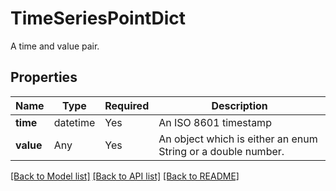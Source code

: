 # TimeSeriesPointDict

A time and value pair.


## Properties
| Name | Type | Required | Description |
| ------------ | ------------- | ------------- | ------------- |
**time** | datetime | Yes | An ISO 8601 timestamp |
**value** | Any | Yes | An object which is either an enum String or a double number. |


[[Back to Model list]](../../../../README.md#models-v2-link) [[Back to API list]](../../../../README.md#apis-v2-link) [[Back to README]](../../../../README.md)
